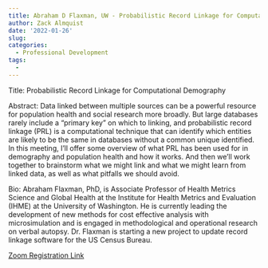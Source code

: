 ```yaml
---
title: Abraham D Flaxman, UW - Probabilistic Record Linkage for Computational Demography
author: Zack Almquist
date: '2022-01-26'
slug: 
categories:
  - Professional Development
tags:
  - 
---
```



Title: Probabilistic Record Linkage for Computational Demography

Abstract: Data linked between multiple sources can be a powerful resource for population health and social research more broadly.  But large databases rarely include a “primary key” on which to linking, and probabilistic record linkage (PRL) is a computational technique that can identify which entities are likely to be the same in databases without a common unique identified.  In this meeting, I’ll offer some overview of what PRL has been used for in demography and population health and how it works.  And then we’ll work together to brainstorm what we might link and what we might learn from linked data, as well as what pitfalls we should avoid. 

Bio: Abraham Flaxman, PhD, is Associate Professor of Health Metrics Science and Global Health at the Institute for Health Metrics and Evaluation (IHME) at the University of Washington. He is currently leading the development of new methods for cost effective analysis with microsimulation and is engaged in methodological and operational research on verbal autopsy. Dr. Flaxman is starting a new project to update record linkage software for the US Census Bureau.

[Zoom Registration Link](https://washington.zoom.us/meeting/register/tJMrdeGqpz4qEt3nymYDdQyVi-X9NeZS28yS)